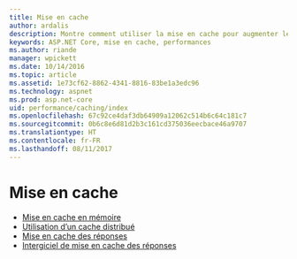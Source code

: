 ```yaml
---
title: Mise en cache
author: ardalis
description: Montre comment utiliser la mise en cache pour augmenter les performances.
keywords: ASP.NET Core, mise en cache, performances
ms.author: riande
manager: wpickett
ms.date: 10/14/2016
ms.topic: article
ms.assetid: 1e73cf62-8862-4341-8816-83be1a3edc96
ms.technology: aspnet
ms.prod: asp.net-core
uid: performance/caching/index
ms.openlocfilehash: 67c92ce4daf3db64909a12062c514b6c64c181c7
ms.sourcegitcommit: 0b6c8e6d81d2b3c161cd375036eecbace46a9707
ms.translationtype: HT
ms.contentlocale: fr-FR
ms.lasthandoff: 08/11/2017
---
```

# <a name="caching"></a>Mise en cache

* [Mise en cache en mémoire](memory.md)
* [Utilisation d’un cache distribué](distributed.md)
* [Mise en cache des réponses](response.md)
* [Intergiciel de mise en cache des réponses](middleware.md)
